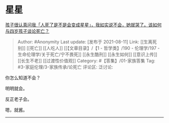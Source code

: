 # 星星
[孩子很认真问我「人死了是不是会变成星星」，我如实说不会，她就哭了。该如何与四岁孩子谈论死亡？](https://www.zhihu.com/question/477396986/answer/2052210098)

> Author: #Anonymity
> Last update: [发布于 2021-08-11]
> Link: [[生离死别]] [[死亡]] [[人吃人]] [[【文章目录】/【1 - 哲学类】/190 - 伦理学/197 - 生命伦理学/关于死亡/宁不畏死]] [[永生酷刑]] [[永生如何]] [[意识上传]] [[长生不老]] [[过渡性价值观]]
> Category: #【答集】/01-家族答集
> Tag: #3-家庭伦理/3-家族传承/论死亡
> 评论区:
> 泛讨论:

你怎么知道不会？

明明就会。

反正老子会。

嗯，就酱。

-----
